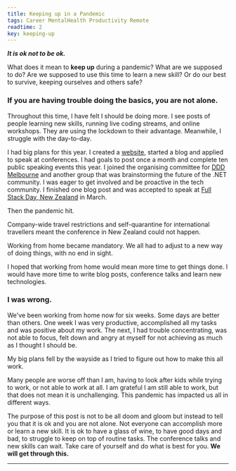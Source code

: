 ```yaml
---
title: Keeping up in a Pandemic
tags: Career MentalHealth Productivity Remote
readtime: 2
key: keeping-up
---
```


**_It is ok not to be ok._**

What does it mean to __keep up__ during a pandemic? What are we supposed to do? Are we supposed to use this time to learn a new skill? Or do our best to survive, keeping ourselves and others safe?

### If you are having trouble doing the basics, you are not alone.

Throughout this time, I have felt I should be doing more. I see posts of people learning new skills, running live coding streams, and online workshops. They are using the lockdown to their advantage. Meanwhile, I struggle with the day-to-day.

I had big plans for this year. I created a [website](https://melissahoughton.dev), started a blog and applied to speak at conferences. I had goals to post once a month and complete ten public speaking events this year. I joined the organising committee for [DDD Melbourne](https://www.dddmelbourne.com/) and another group that was brainstorming the future of the .NET community. I was eager to get involved and be proactive in the tech community. I finished one blog post and was accepted to speak at [Full Stack Day, New Zealand](https://www.fullstackday.com/2020/) in March.

Then the pandemic hit.

Company-wide travel restrictions and self-quarantine for international travellers meant the conference in New Zealand could not happen.

Working from home became mandatory. We all had to adjust to a new way of doing things, with no end in sight.

I hoped that working from home would mean more time to get things done. I would have more time to write blog posts, conference talks and learn new technologies.


### I was wrong.

We've been working from home now for six weeks. Some days are better than others. One week I was very productive, accomplished all my tasks and was positive about my work. The next, I had trouble concentrating, was not able to focus, felt down and angry at myself for not achieving as much as I thought I should be.

My big plans fell by the wayside as I tried to figure out how to make this all work.

Many people are worse off than I am, having to look after kids while trying to work, or not able to work at all. I am grateful I am still able to work, but that does not mean it is unchallenging. This pandemic has impacted us all in different ways.

The purpose of this post is not to be all doom and gloom but instead to tell you that it is ok and you are not alone. Not everyone can accomplish more or learn a new skill. It is ok to have a glass of wine, to have good days and bad, to struggle to keep on top of routine tasks. The conference talks and new skills can wait. Take care of yourself and do what is best for you. **We will get through this.**

***

